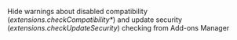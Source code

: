 Hide warnings about disabled compatibility (<em>extensions.checkCompatibility*</em>) and update security (<em>extensions.checkUpdateSecurity</em>) checking from Add-ons Manager